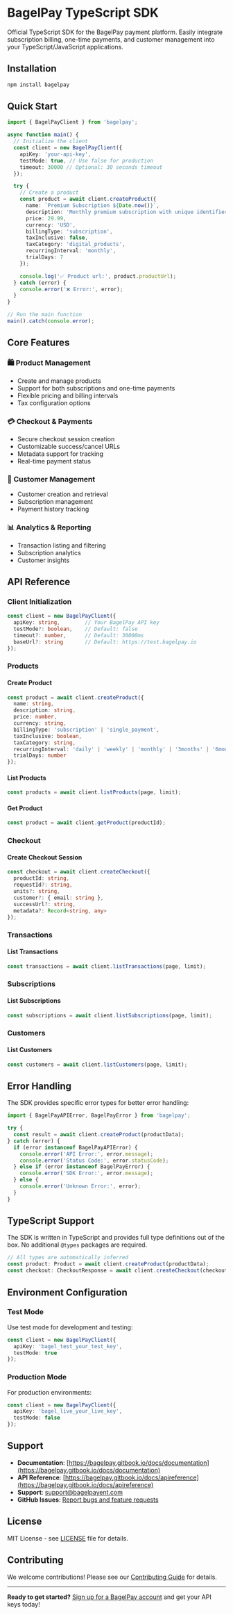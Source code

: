 # BagelPay TypeScript SDK

Official TypeScript SDK for the BagelPay payment platform. Easily integrate subscription billing, one-time payments, and customer management into your TypeScript/JavaScript applications.

## Installation

```bash
npm install bagelpay
```

## Quick Start
```typescript
import { BagelPayClient } from 'bagelpay';

async function main() {
  // Initialize the client
  const client = new BagelPayClient({
    apiKey: 'your-api-key',
    testMode: true, // Use false for production
    timeout: 30000 // Optional: 30 seconds timeout
  });

  try {
    // Create a product
    const product = await client.createProduct({
      name: `Premium Subscription ${Date.now()}`,
      description: 'Monthly premium subscription with unique identifier',
      price: 29.99,
      currency: 'USD',
      billingType: 'subscription',
      taxInclusive: false,
      taxCategory: 'digital_products',
      recurringInterval: 'monthly',
      trialDays: 7
    });

    console.log('✅ Product url:', product.productUrl);
  } catch (error) {
    console.error('❌ Error:', error);
  }
}

// Run the main function
main().catch(console.error);
```

## Core Features

### 🛍️ Product Management
- Create and manage products
- Support for both subscriptions and one-time payments
- Flexible pricing and billing intervals
- Tax configuration options

### 💳 Checkout & Payments
- Secure checkout session creation
- Customizable success/cancel URLs
- Metadata support for tracking
- Real-time payment status

### 👥 Customer Management
- Customer creation and retrieval
- Subscription management
- Payment history tracking

### 📊 Analytics & Reporting
- Transaction listing and filtering
- Subscription analytics
- Customer insights

## API Reference

### Client Initialization

```typescript
const client = new BagelPayClient({
  apiKey: string,        // Your BagelPay API key
  testMode?: boolean,    // Default: false
  timeout?: number,      // Default: 30000ms
  baseUrl?: string       // Default: https://test.bagelpay.io
});
```

### Products

#### Create Product
```typescript
const product = await client.createProduct({
  name: string,
  description: string,
  price: number,
  currency: string,
  billingType: 'subscription' | 'single_payment',
  taxInclusive: boolean,
  taxCategory: string,
  recurringInterval: 'daily' | 'weekly' | 'monthly' | '3months' | '6months',
  trialDays: number
});
```

#### List Products
```typescript
const products = await client.listProducts(page, limit);
```

#### Get Product
```typescript
const product = await client.getProduct(productId);
```

### Checkout

#### Create Checkout Session
```typescript
const checkout = await client.createCheckout({
  productId: string,
  requestId?: string,
  units?: string,
  customer?: { email: string },
  successUrl?: string,
  metadata?: Record<string, any>
});
```

### Transactions

#### List Transactions
```typescript
const transactions = await client.listTransactions(page, limit);
```

### Subscriptions

#### List Subscriptions
```typescript
const subscriptions = await client.listSubscriptions(page, limit);
```

### Customers

#### List Customers
```typescript
const customers = await client.listCustomers(page, limit);
```

## Error Handling

The SDK provides specific error types for better error handling:

```typescript
import { BagelPayAPIError, BagelPayError } from 'bagelpay';

try {
  const result = await client.createProduct(productData);
} catch (error) {
  if (error instanceof BagelPayAPIError) {
    console.error('API Error:', error.message);
    console.error('Status Code:', error.statusCode);
  } else if (error instanceof BagelPayError) {
    console.error('SDK Error:', error.message);
  } else {
    console.error('Unknown Error:', error);
  }
}
```


## TypeScript Support

The SDK is written in TypeScript and provides full type definitions out of the box. No additional `@types` packages are required.

```typescript
// All types are automatically inferred
const product: Product = await client.createProduct(productData);
const checkout: CheckoutResponse = await client.createCheckout(checkoutData);
```

## Environment Configuration

### Test Mode
Use test mode for development and testing:

```typescript
const client = new BagelPayClient({
  apiKey: 'bagel_test_your_test_key',
  testMode: true
});
```

### Production Mode
For production environments:

```typescript
const client = new BagelPayClient({
  apiKey: 'bagel_live_your_live_key',
  testMode: false
});
```

## Support

- **Documentation**: [https://bagelpay.gitbook.io/docs/documentation](https://bagelpay.gitbook.io/docs/documentation)
- **API Reference**: [https://bagelpay.gitbook.io/docs/apireference](https://bagelpay.gitbook.io/docs/apireference)
- **Support**: [support@bagelpayent.com](mailto:support@bagelpayent.com)
- **GitHub Issues**: [Report bugs and feature requests](https://github.com/bagelpay/bagelpay-sdk-typescript/issues)

## License

MIT License - see [LICENSE](LICENSE) file for details.

## Contributing

We welcome contributions! Please see our [Contributing Guide](CONTRIBUTING.md) for details.

---

**Ready to get started?** [Sign up for a BagelPay account](https://bagelpay.io) and get your API keys today!